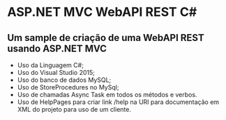 # ASP.NET MVC WebAPI REST C# #

## Um sample de criação de uma WebAPI REST usando ASP.NET MVC ##

* Uso da Linguagem C#;
* Uso do Visual Studio 2015; 
* Uso do banco de dados MySQL;
* Uso de StoreProcedures no MySql;
* Uso de chamadas Async Task em todos os métodos e verbos.
* Uso de HelpPages para criar link /help na URI para documentação em XML do projeto para uso de um cliente. 
